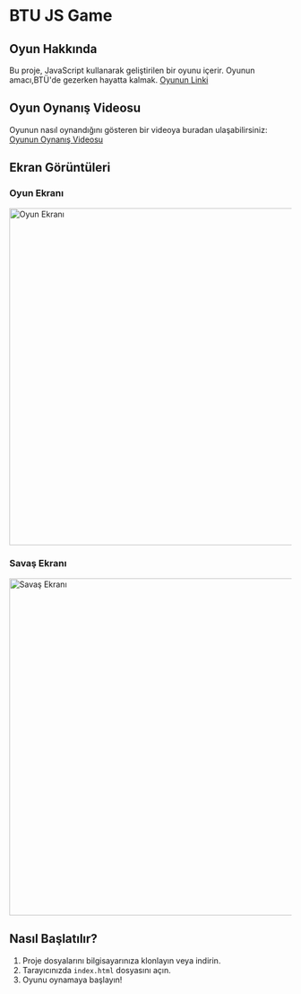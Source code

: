 # BTU JS Game

## Oyun Hakkında

Bu proje, JavaScript kullanarak geliştirilen bir oyunu içerir. Oyunun amacı,BTÜ'de gezerken hayatta kalmak.
[Oyunun Linki](https://adraarda23.github.io/btu-js-game/)

## Oyun Oynanış Videosu

Oyunun nasıl oynandığını gösteren bir videoya buradan ulaşabilirsiniz: [Oyunun Oynanış Videosu](https://www.youtube.com/watch?v=CJIPAAhP_Mk)

## Ekran Görüntüleri

### Oyun Ekranı
<img width="600" alt="Oyun Ekranı" src="https://github.com/adraarda23/btu-js-game/assets/113470792/efb493d2-93e1-4907-9ed2-576fcbb0dd5e">

### Savaş Ekranı
<img width="600" alt="Savaş Ekranı" src="https://github.com/adraarda23/btu-js-game/assets/113470792/37d85ecc-b558-4439-99fb-60ee20aeb757">

## Nasıl Başlatılır?

1. Proje dosyalarını bilgisayarınıza klonlayın veya indirin.
2. Tarayıcınızda `index.html` dosyasını açın.
3. Oyunu oynamaya başlayın!
